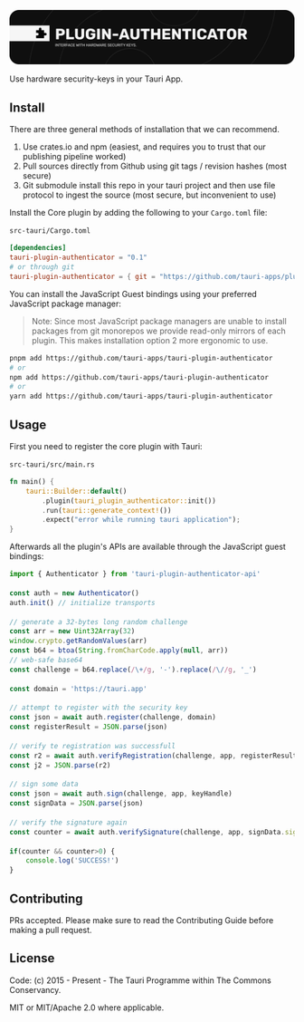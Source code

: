 ![plugin-authenticator](banner.png)

Use hardware security-keys in your Tauri App.

## Install

There are three general methods of installation that we can recommend.

1. Use crates.io and npm (easiest, and requires you to trust that our publishing pipeline worked)
2. Pull sources directly from Github using git tags / revision hashes (most secure)
3. Git submodule install this repo in your tauri project and then use file protocol to ingest the source (most secure, but inconvenient to use)

Install the Core plugin by adding the following to your `Cargo.toml` file:

`src-tauri/Cargo.toml`
```toml
[dependencies]
tauri-plugin-authenticator = "0.1"
# or through git
tauri-plugin-authenticator = { git = "https://github.com/tauri-apps/plugins-workspace", branch = "dev" }
```

You can install the JavaScript Guest bindings using your preferred JavaScript package manager:

> Note: Since most JavaScript package managers are unable to install packages from git monorepos we provide read-only mirrors of each plugin. This makes installation option 2 more ergonomic to use.

```sh
pnpm add https://github.com/tauri-apps/tauri-plugin-authenticator
# or
npm add https://github.com/tauri-apps/tauri-plugin-authenticator
# or 
yarn add https://github.com/tauri-apps/tauri-plugin-authenticator
```

## Usage

First you need to register the core plugin with Tauri:

`src-tauri/src/main.rs`
```rust
fn main() {
    tauri::Builder::default()
        .plugin(tauri_plugin_authenticator::init())
        .run(tauri::generate_context!())
        .expect("error while running tauri application");
}
```

Afterwards all the plugin's APIs are available through the JavaScript guest bindings:

```javascript
import { Authenticator } from 'tauri-plugin-authenticator-api'

const auth = new Authenticator()
auth.init() // initialize transports

// generate a 32-bytes long random challenge
const arr = new Uint32Array(32)
window.crypto.getRandomValues(arr)
const b64 = btoa(String.fromCharCode.apply(null, arr))
// web-safe base64
const challenge = b64.replace(/\+/g, '-').replace(/\//g, '_')

const domain = 'https://tauri.app'

// attempt to register with the security key
const json = await auth.register(challenge, domain)
const registerResult = JSON.parse(json)

// verify te registration was successfull
const r2 = await auth.verifyRegistration(challenge, app, registerResult.registerData, registerResult.clientData)
const j2 = JSON.parse(r2)

// sign some data
const json = await auth.sign(challenge, app, keyHandle)
const signData = JSON.parse(json)

// verify the signature again
const counter = await auth.verifySignature(challenge, app, signData.signData, clientData, keyHandle, pubkey)

if(counter && counter>0) {
    console.log('SUCCESS!')
}
```

## Contributing

PRs accepted. Please make sure to read the Contributing Guide before making a pull request.

## License

Code: (c) 2015 - Present - The Tauri Programme within The Commons Conservancy.

MIT or MIT/Apache 2.0 where applicable.
